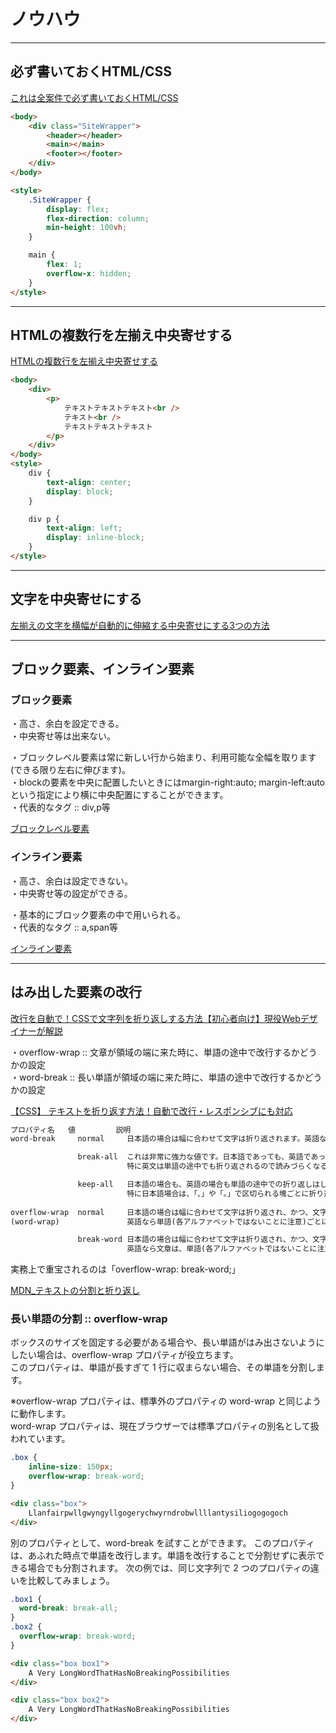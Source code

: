 # ノウハウ

---

## 必ず書いておくHTML/CSS

[これは全案件で必ず書いておくHTML/CSS](https://twitter.com/tak_dcxi/status/1471627450106974215)  

``` html
<body>
    <div class="SiteWrapper">
        <header></header>
        <main></main>
        <footer></footer>
    </div>
</body>

<style>
    .SiteWrapper {
        display: flex;
        flex-direction: column;
        min-height: 100vh;
    }

    main {
        flex: 1;
        overflow-x: hidden;
    }
</style>
```

---

## HTMLの複数行を左揃え中央寄せする

[HTMLの複数行を左揃え中央寄せする](https://atelierroi.com/tecnicalnote/htmlcss/html%E3%81%AE%E8%A4%87%E6%95%B0%E8%A1%8C%E3%82%92%E5%B7%A6%E6%8F%83%E3%81%88%E4%B8%AD%E5%A4%AE%E5%AF%84%E3%81%9B%E3%81%99%E3%82%8B/)  

``` html
<body>
    <div>
        <p>
            テキストテキストテキスト<br />
            テキスト<br />
            テキストテキストテキスト
        </p>
    </div>
</body>
<style>
    div {
        text-align: center;
        display: block;
    }

    div p {
        text-align: left;
        display: inline-block;
    }
</style>
```

---

## 文字を中央寄せにする

[左揃えの文字を横幅が自動的に伸縮する中央寄せにする3つの方法](https://www.acky.info/tips/css/00017.html)  

---

## ブロック要素、インライン要素

### ブロック要素  

・高さ、余白を設定できる。  
・中央寄せ等は出来ない。  

・ブロックレベル要素は常に新しい行から始まり、利用可能な全幅を取ります (できる限り左右に伸びます)。  
・blockの要素を中央に配置したいときにはmargin-right:auto; margin-left:autoという指定により横に中央配置にすることができます。  
・代表的なタグ :: div,p等  

[ブロックレベル要素](https://developer.mozilla.org/ja/docs/Web/HTML/Block-level_elements)

### インライン要素  

・高さ、余白は設定できない。  
・中央寄せ等の設定ができる。  

・基本的にブロック要素の中で用いられる。  
・代表的なタグ :: a,span等  

[インライン要素](https://developer.mozilla.org/ja/docs/Web/HTML/Inline_elements)  

---

## はみ出した要素の改行

[改行を自動で！CSSで文字列を折り返しする方法【初心者向け】現役Webデザイナーが解説](https://techacademy.jp/magazine/9386)  

・overflow-wrap :: 文章が領域の端に来た時に、単語の途中で改行するかどうかの設定  
・word-break :: 長い単語が領域の端に来た時に、単語の途中で改行するかどうかの設定  

[【CSS】 テキストを折り返す方法！自動で改行・レスポンシブにも対応](https://creive.me/archives/17653/)  

``` txt
プロパティ名   値         説明
word-break     normal     日本語の場合は幅に合わせて文字は折り返されます。英語なら単語(各アルファベットではないことに注意)ごとに折り返されます。

               break-all  これは非常に強力な値です。日本語であっても、英語であっても、幅に合わせて一切の単語が途中で折り返されます。
                          特に英文は単語の途中でも折り返されるので読みづらくなるでしょう。

               keep-all   日本語の場合も、英語の場合も単語の途中での折り返しはしません。
                          特に日本語場合は、「、」や「。」で区切られる塊ごとに折り返されるため、余分なスペースが空いてしまいます。
                          
overflow-wrap  normal     日本語の場合は幅に合わせて文字は折り返され、かつ、文字の途中で折り返されます。
(word-wrap)               英語なら単語(各アルファベットではないことに注意)ごとに折り返されます。

               break-word 日本語の場合は幅に合わせて文字は折り返され、かつ、文字の途中で折り返されます。
                          英語なら文章は、単語(各アルファベットではないことに注意)ごとに折り返されますし、長い単語はその途中で折り返されます。
```

実務上で重宝されるのは「overflow-wrap: break-word;」  

[MDN_テキストの分割と折り返し](https://developer.mozilla.org/ja/docs/Web/CSS/CSS_Text/Wrapping_Text)  

### 長い単語の分割 :: overflow-wrap

ボックスのサイズを固定する必要がある場合や、長い単語がはみ出さないようにしたい場合は、overflow-wrap プロパティが役立ちます。  
このプロパティは、単語が長すぎて 1 行に収まらない場合、その単語を分割します。  

※overflow-wrap プロパティは、標準外のプロパティの word-wrap と同じように動作します。  
word-wrap プロパティは、現在ブラウザーでは標準プロパティの別名として扱われています。  

``` css
.box {
    inline-size: 150px;
    overflow-wrap: break-word;
}
```

``` html
<div class="box">
    Llanfairpwllgwyngyllgogerychwyrndrobwllllantysiliogogogoch
</div>
```

別のプロパティとして、word-break を試すことができます。
このプロパティは、あふれた時点で単語を改行します。単語を改行することで分割せずに表示できる場合でも分割されます。
次の例では、同じ文字列で 2 つのプロパティの違いを比較してみましょう。

``` css
.box1 {
  word-break: break-all;
}
.box2 {
  overflow-wrap: break-word; 
}
```

``` html
<div class="box box1">
    A Very LongWordThatHasNoBreakingPossibilities
</div>

<div class="box box2">
    A Very LongWordThatHasNoBreakingPossibilities
</div>
```
